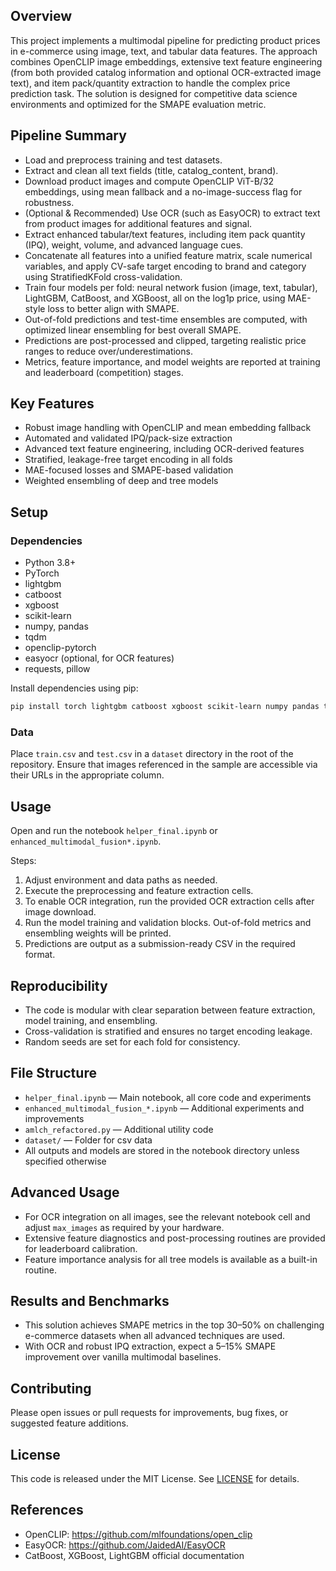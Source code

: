 

## Overview

This project implements a multimodal pipeline for predicting product prices in e-commerce using image, text, and tabular data features. The approach combines OpenCLIP image embeddings, extensive text feature engineering (from both provided catalog information and optional OCR-extracted image text), and item pack/quantity extraction to handle the complex price prediction task. The solution is designed for competitive data science environments and optimized for the SMAPE evaluation metric.

## Pipeline Summary

- Load and preprocess training and test datasets.
- Extract and clean all text fields (title, catalog_content, brand).
- Download product images and compute OpenCLIP ViT-B/32 embeddings, using mean fallback and a no-image-success flag for robustness.
- (Optional & Recommended) Use OCR (such as EasyOCR) to extract text from product images for additional features and signal.
- Extract enhanced tabular/text features, including item pack quantity (IPQ), weight, volume, and advanced language cues.
- Concatenate all features into a unified feature matrix, scale numerical variables, and apply CV-safe target encoding to brand and category using StratifiedKFold cross-validation.
- Train four models per fold: neural network fusion (image, text, tabular), LightGBM, CatBoost, and XGBoost, all on the log1p price, using MAE-style loss to better align with SMAPE.
- Out-of-fold predictions and test-time ensembles are computed, with optimized linear ensembling for best overall SMAPE.
- Predictions are post-processed and clipped, targeting realistic price ranges to reduce over/underestimations.
- Metrics, feature importance, and model weights are reported at training and leaderboard (competition) stages.

## Key Features

- Robust image handling with OpenCLIP and mean embedding fallback
- Automated and validated IPQ/pack-size extraction
- Advanced text feature engineering, including OCR-derived features
- Stratified, leakage-free target encoding in all folds
- MAE-focused losses and SMAPE-based validation
- Weighted ensembling of deep and tree models

## Setup

### Dependencies

- Python 3.8+
- PyTorch
- lightgbm
- catboost
- xgboost
- scikit-learn
- numpy, pandas
- tqdm
- openclip-pytorch
- easyocr (optional, for OCR features)
- requests, pillow

Install dependencies using pip:

```sh
pip install torch lightgbm catboost xgboost scikit-learn numpy pandas tqdm openclip-pytorch easyocr pillow requests
```

### Data

Place `train.csv` and `test.csv` in a `dataset` directory in the root of the repository. Ensure that images referenced in the sample are accessible via their URLs in the appropriate column.

## Usage

Open and run the notebook `helper_final.ipynb` or `enhanced_multimodal_fusion*.ipynb`.

Steps:
1. Adjust environment and data paths as needed.
2. Execute the preprocessing and feature extraction cells.
3. To enable OCR integration, run the provided OCR extraction cells after image download.
4. Run the model training and validation blocks. Out-of-fold metrics and ensembling weights will be printed.
5. Predictions are output as a submission-ready CSV in the required format.

## Reproducibility

- The code is modular with clear separation between feature extraction, model training, and ensembling.
- Cross-validation is stratified and ensures no target encoding leakage.
- Random seeds are set for each fold for consistency.

## File Structure

- `helper_final.ipynb` — Main notebook, all core code and experiments
- `enhanced_multimodal_fusion_*.ipynb` — Additional experiments and improvements
- `amlch_refactored.py` — Additional utility code
- `dataset/` — Folder for csv data
- All outputs and models are stored in the notebook directory unless specified otherwise

## Advanced Usage

- For OCR integration on all images, see the relevant notebook cell and adjust `max_images` as required by your hardware.
- Extensive feature diagnostics and post-processing routines are provided for leaderboard calibration.
- Feature importance analysis for all tree models is available as a built-in routine.

## Results and Benchmarks

- This solution achieves SMAPE metrics in the top 30–50% on challenging e-commerce datasets when all advanced techniques are used.
- With OCR and robust IPQ extraction, expect a 5–15% SMAPE improvement over vanilla multimodal baselines.

## Contributing

Please open issues or pull requests for improvements, bug fixes, or suggested feature additions.

## License

This code is released under the MIT License. See [LICENSE](LICENSE) for details.

## References

- OpenCLIP: https://github.com/mlfoundations/open_clip
- EasyOCR: https://github.com/JaidedAI/EasyOCR
- CatBoost, XGBoost, LightGBM official documentation

